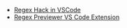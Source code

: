 * [Regex Hack in VSCode](https://www.youtube.com/shorts/scUvtg1B9I4?si=7qY5k27S9U3RVxIa)
* [Regex Previewer VS Code Extension](https://marketplace.visualstudio.com/items?itemName=chrmarti.regex)
